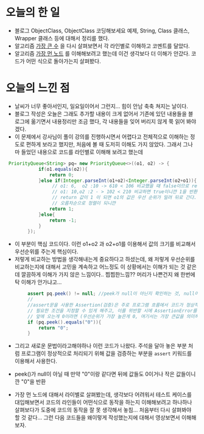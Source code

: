 # 오늘의 한 일
* 블로그 ObjectClass, ObjectClass 코딩해보세요 예제, String, Class 클래스, Wrapper 클래스 등에 대해서 정리를 했다.
* 알고리즘 [가장 큰 수](https://programmers.co.kr/learn/courses/30/lessons/42746) 을 다시 살펴보면서 각 라인별로 이해하고
코멘트를 달았다.
* 알고리즘 [가장 먼 노드](https://programmers.co.kr/learn/courses/30/lessons/49189) 를 이해해보려고 했는데 이건 생각보다 더 이해가 안갔다.
코드가 어떤 식으로 돌아가는지 살펴봤다.
# 오늘의 느낀 점
* 날씨가 너무 좋아서인지, 일요일이어서 그런지... 힘이 안남 축축 쳐지는 날이다.
* 블로그 작성은 오늘은 그래도 추가할 내용이 크게 없어서 기존에 있던 내용들을 블로그에 옮기면서 내용정리만 조금 했다,
각 내용들을 잊어 버리지 않게 쭉 읽어 봐야겠다.
* 이 문제에서 강사님이 풀이 강의를 진행하시면서 어렵다고 전체적으로 이해하는 정도로 편하게 보라고 했지만,
처음에 볼 때 도저히 이해도 가지 않았다. 그래서 그나마 들었던 내용으로 코드를 라인별로 이해해 보려고 했는데

```groovy
 PriorityQueue<String> pq= new PriorityQueue<>((o1, o2) -> {
            if(o1.equals(o2)){
                return 0;
            }else if(Integer.parseInt(o1+o2)<Integer.parseInt(o2+o1)){
                 // o1: 6,  o2 :10 -> 610 < 106 비교했을 때 false이므로 return -1을 반환
                 // o1: 10,o2 :2 - > 102 < 210 비교하면 true이니깐 1을 반환한다.
                 // return 값이 1 이 되면 o1의 값은 우선 순위가 밀려 뒤로 간다. (뒤로 가는게 1이다.)
                 // 오름차순으로 정렬이 되니깐
                return 1;
            }else{
                return -1;
            }
        });
```
* 이 부분이 핵심 코드이다. 이런 o1+o2 과 o2+o1를 이용해서 값의 크기를 비교해서 우선순위를 주는게 핵심이다.
* 저렇게 비교하는 방법을 생각해내는게 중요하다고 하셨는데, 왜 저렇게 우선순위를 비교하는지에 대해서 고민을 계속하고
어느정도 이 상황에서는 이해가 되는 것 같은데 깔끔하게 이해가 가지 않은 느낌이다.. 찝찝한느낌?? 머리가 나쁜건지 왜 한번에 탁 이해가 안가냐고...

```groovy
        assert pq.peek() != null; //peek가 null이 아닌지 확인하는 것, null이라면 프로그램이 멈추게 된다.
        //
        //assert문을 사용한 Assertion(검증)은 주로 프로그램 흐름에서 코드가 정상적으로 처리되기 위해서
        // 필요한 조건을 지정할 수 있게 해주고, 이를 위반할 시에 AssertionError를 발생시켜주는 기능이다
        // 앞에 오는게 0이라면 (우선순위가 가장 높은게 0, 여기서는 가장 큰값을 의미하니깐 0이 가장 큰 수라고하면 나머지값들도 0이라는 의미, 0보다 작다는 의미이다.)
        if (pq.peek().equals("0")){
            return "0";
        }
```
* 그리고 새로운 문법이라고해야하나 이런 코드가 나왔다. 주석을 달아 놓은 부분 처럼 프로그램이 정상적으로 처리되기 위해
값을 검증하는 부분을 `assert` 키워드를 이용해서 사용한다.
* peek()가 null이 아닐 때 만약 "0"이랑 같다면 뒤에 값들도 0이거나 작은 값들이니깐
"0"을 반환 

* 가장 먼 노드에 대해서 라이별로 살펴봤는데, 생각보다 어려워서 테스트 케이스를 대입해보면서 코드의 라인들이 어떤식으로 동작을 하는지 이해해보려고
하나하나 살펴보다가 도중에 코드의 동작을 잘 못 생각해서 놓침... 처음부터 다시 살펴봐야 할 것 같다... 그런 다음 코드들을 왜이렇게 작성했는지에 대해서
영상보면서 이해해보자.